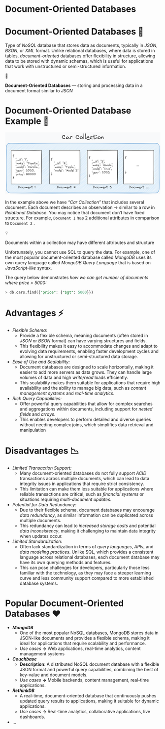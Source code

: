 # Document-Oriented Databases

# Document-Oriented Databases 📄

Type of *NoSQL* database that stores data as documents, typically in *JSON*, *BSON*, or *XML* format. Unlike relational databases, where data is stored in tables, *document-oriented* databases offer flexibility in structure, allowing data to be stored with dynamic schemas, which is useful for applications that work with unstructured or semi-structured information.

<aside>
📖

**Document-Oriented Databases** — storing and processing data in a document format similar to *JSON*

</aside>

# Document-Oriented Database Example 🧪

![collection-example](https://raw.githubusercontent.com/WebOfRussia/sql-course/refs/heads/main/SQL%20Fundamentals/img/collection-example.png)

In the example above we have *“Car Collection”* that includes several document. Each document describes an observation → similar to a row in *Relational Database*. You may notice that document don’t have fixed structure. For example, `Document 1` has 2 additional attributes in comparison to `Document 2` .

<aside>
💡

Documents within a collection may have different attributes and structure

</aside>

Unfortunately, you cannot use SQL to query the data. For example, one of the most popular document-oriented database called *MongoDB* uses its own query language called *MongoDB Query Language* that is based on *JavaScript-like* syntax. 

The query below demonstrates *how we can get number of documents where price > 5000:*

```sql
> db.cars.find({"price": {"$gt": 5000}})
```

# Advantages ⚡

- *Flexible Schema:*
    - Provide a flexible schema, meaning documents (often stored in *JSON* or *BSON* format) can have varying structures and fields.
    - This flexibility makes it easy to accommodate changes and adapt to evolving data requirements, enabling faster development cycles and allowing for unstructured or semi-structured data storage.
- *Ease of Use and Scalability:*
    - Document databases are designed to scale horizontally, making it easier to add more servers as data grows. They can handle large volumes of data and high *write/read* loads efficiently.
    - This scalability makes them suitable for applications that require high availability and the ability to manage big data, such as *content management systems* and *real-time analytics*.
- *Rich Query Capabilities:*
    - Offer powerful query capabilities that allow for complex searches and aggregations within documents, including support for *nested fields* and *arrays*.
    - This enables developers to perform detailed and diverse queries without needing complex joins, which simplifies data retrieval and manipulation

# Disadvantages 📉

- *Limited Transaction Support:*
    - Many document-oriented databases do not fully support *ACID* transactions across multiple documents, which can lead to data integrity issues in applications that require strict consistency.
    - This limitation can make them less suitable for applications where reliable transactions are critical, such as *financial systems* or situations requiring *multi-document updates*.
- *Potential for Data Redundancy:*
    - Due to their flexible schema, document databases may encourage *data redundancy*, as similar information can be duplicated across multiple documents.
    - This redundancy can lead to *increased storage costs* and potential *data inconsistency*, making it challenging to maintain data integrity when updates occur.
- *Limited Standardization:*
    - Often lack standardization in terms of *query languages*, *APIs*, and *data modeling practices*. Unlike SQL, which provides a consistent language across relational databases, each document database may have its own querying methods and features.
    - This can pose challenges for developers, particularly those less familiar with the technology, as they may face a steeper learning curve and less community support compared to more established database systems.

# Popular Document-Oriented Databases ❤️

- ***MongoDB***
    - One of the most popular NoSQL databases, MongoDB stores data in JSON-like documents and provides a flexible schema, making it ideal for applications that require scalability and performance.
    - *Use cases* **→** Web applications, real-time analytics, content management systems
- ***Couchbase***
    - **Description**: A distributed NoSQL document database with a flexible JSON format and powerful query capabilities, combining the best of key-value and document models.
    - *Use cases* **→** Mobile backends, content management, real-time applications.
- ***RethinkDB***
    - A real-time, document-oriented database that continuously pushes updated query results to applications, making it suitable for dynamic applications.
    - *Use cases* **→** Real-time analytics, collaborative applications, live dashboards.
- …